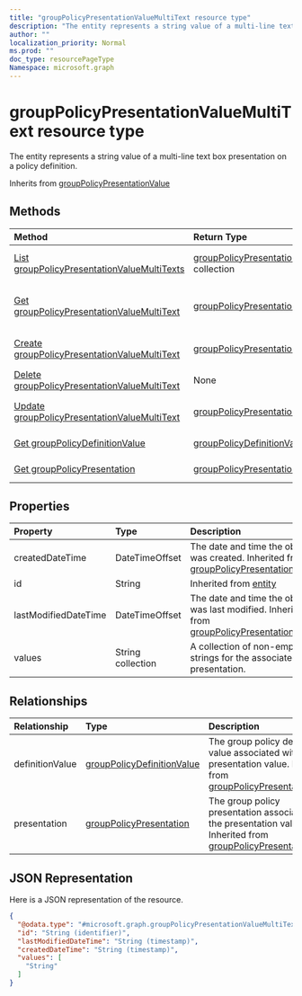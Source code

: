 ```yaml
---
title: "groupPolicyPresentationValueMultiText resource type"
description: "The entity represents a string value of a multi-line text box presentation on a policy definition."
author: ""
localization_priority: Normal
ms.prod: ""
doc_type: resourcePageType
Namespace: microsoft.graph
---
```



# groupPolicyPresentationValueMultiText resource type

The entity represents a string value of a multi-line text box presentation on a policy definition.


Inherits from [groupPolicyPresentationValue](../resources/groupPolicyPresentationValue.md)

## Methods
|Method|Return Type|Description|
|:---|:---|:---|
|[List groupPolicyPresentationValueMultiTexts](../api/grouppolicypresentationvaluemultitext-list.md)|[groupPolicyPresentationValueMultiText](../resources/groupPolicyPresentationValueMultiText.md) collection|List properties and relationships of the [groupPolicyPresentationValueMultiText](../resources/grouppolicypresentationvaluemultitext.md) objects.|
|[Get groupPolicyPresentationValueMultiText](../api/grouppolicypresentationvaluemultitext-get.md)|[groupPolicyPresentationValueMultiText](../resources/groupPolicyPresentationValueMultiText.md)|Read properties and relationships of the [groupPolicyPresentationValueMultiText](../resources/grouppolicypresentationvaluemultitext.md) object.|
|[Create groupPolicyPresentationValueMultiText](../api/grouppolicypresentationvaluemultitext-create.md)|[groupPolicyPresentationValueMultiText](../resources/groupPolicyPresentationValueMultiText.md)|Create a new [groupPolicyPresentationValueMultiText](../resources/grouppolicypresentationvaluemultitext.md) object.|
|[Delete groupPolicyPresentationValueMultiText](../api/grouppolicypresentationvaluemultitext-delete.md)|None|Deletes a [groupPolicyPresentationValueMultiText](../resources/grouppolicypresentationvaluemultitext.md).|
|[Update groupPolicyPresentationValueMultiText](../api/grouppolicypresentationvaluemultitext-update.md)|[groupPolicyPresentationValueMultiText](../resources/groupPolicyPresentationValueMultiText.md)|Update the properties of a [groupPolicyPresentationValueMultiText](../resources/grouppolicypresentationvaluemultitext.md) object.|
|[Get groupPolicyDefinitionValue](../api/grouppolicydefinitionvalue-get.md)|[groupPolicyDefinitionValue](../resources/groupPolicyDefinitionValue.md)|Read properties and relationships of the [groupPolicyDefinitionValue](../resources/grouppolicydefinitionvalue.md) object.|
|[Get groupPolicyPresentation](../api/grouppolicypresentation-get.md)|[groupPolicyPresentation](../resources/groupPolicyPresentation.md)|Read properties and relationships of the [groupPolicyPresentation](../resources/grouppolicypresentation.md) object.|

## Properties
|Property|Type|Description|
|:---|:---|:---|
|createdDateTime|DateTimeOffset|The date and time the object was created. Inherited from [groupPolicyPresentationValue](../resources/groupPolicyPresentationValue.md)|
|id|String| Inherited from [entity](../resources/entity.md)|
|lastModifiedDateTime|DateTimeOffset|The date and time the object was last modified. Inherited from [groupPolicyPresentationValue](../resources/groupPolicyPresentationValue.md)|
|values|String collection|A collection of non-empty strings for the associated presentation.|

## Relationships
|Relationship|Type|Description|
|:---|:---|:---|
|definitionValue|[groupPolicyDefinitionValue](../resources/groupPolicyDefinitionValue.md)|The group policy definition value associated with the presentation value. Inherited from [groupPolicyPresentationValue](../resources/groupPolicyPresentationValue.md)|
|presentation|[groupPolicyPresentation](../resources/groupPolicyPresentation.md)|The group policy presentation associated with the presentation value. Inherited from [groupPolicyPresentationValue](../resources/groupPolicyPresentationValue.md)|

## JSON Representation
Here is a JSON representation of the resource.
<!-- {
  "blockType": "resource",
  "keyProperty": "id",
  "@odata.type": "microsoft.graph.groupPolicyPresentationValueMultiText",
  "baseType": "microsoft.graph.groupPolicyPresentationValue",
  "openType": false
}
-->
``` json
{
  "@odata.type": "#microsoft.graph.groupPolicyPresentationValueMultiText",
  "id": "String (identifier)",
  "lastModifiedDateTime": "String (timestamp)",
  "createdDateTime": "String (timestamp)",
  "values": [
    "String"
  ]
}
```

